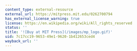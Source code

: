 ```yaml
---
content_type: external-resource
external_url: https://mitpress.mit.edu/0262700794
has_external_license_warning: true
license: https://en.wikipedia.org/wiki/All_rights_reserved
status: ''
title: '![Buy at MIT Press](/images/mp_logo.gif)'
uid: 7c17cc19-9653-49e1-9620-1b412653ced4
wayback_url: ''
---
```

